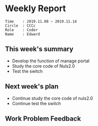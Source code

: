 # Weekly Report 
```
Time    : 2019.11.08 ~ 2019.11.14
Circle	: CCCc
Role    : Coder
Name    : Edward
```
## This week's summary

* Develop the function of manage portal
* Study the core code of Nuls2.0
* Test the switch

## Next week's plan
* Continue study the core code of nuls2.0
* Continue test the switch
## Work Problem Feedback

